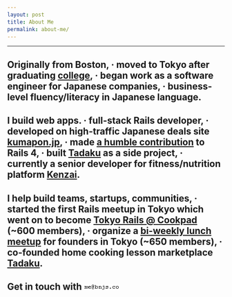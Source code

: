 ```yaml
---
layout: post
title: About Me
permalink: about-me/
---
```


---

## Originally from Boston, <span class="lowkey"><strong>&middot;</strong> moved to Tokyo after graduating <a href="http://www.umass.edu" target="_blank">college</a>, <strong>&middot;</strong> began work as a software engineer for Japanese companies, <strong>&middot;</strong> business-level fluency/literacy in Japanese language.</span>

## I build web apps. <span class="lowkey"><strong>&middot;</strong> full-stack Rails developer, <strong>&middot;</strong> developed on high-traffic Japanese deals site <a href="http://kumapon.jp" target="_blank">kumapon.jp</a>, <strong>&middot;</strong> made <a href="http://contributors.rubyonrails.org/contributors/benjamin-sullivan/commits" target="_blank">a humble contribution</a> to Rails 4, <strong>&middot;</strong> built <a href="http://www.tadaku.com" target="_blank">Tadaku</a> as a side project, <strong>&middot;</strong> currently a senior developer for fitness/nutrition platform <a href="http://kenzai.me" target="_blank">Kenzai</a>.</span>

## I help build teams, startups, communities, <span class="lowkey"><strong>&middot;</strong> started the first Rails meetup in Tokyo which went on to become <a href="http://www.meetup.com/tokyo-rails/" target="_blank">Tokyo Rails @ Cookpad</a> (~600 members), <strong>&middot;</strong> organize a <a href="http://www.meetup.com/tokyo-startup-circle" target="_blank">bi-weekly lunch meetup</a> for founders in Tokyo (~650 members), <strong>&middot;</strong> co-founded home cooking lesson marketplace <a href="http://www.tadaku.com" target="_blank">Tadaku</a>.</span>

## <span class="lowkey">Get in touch with</span> <img src="/images/email.gif" />
